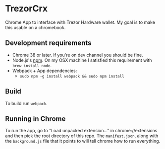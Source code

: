 # TrezorCrx

Chrome App to interface with Trezor Hardware wallet.  My goal is to make
this usable on a chromebook.

## Development requirements

  * Chrome 38 or later. If you're on dev channel you should be fine.
  * Node.js's [npm](https://www.npmjs.org/). On my OSX machine I
    satisfied this requirement with `brew install node`.
  * Webpack + App dependencies:
    * `sudo npm -g install webpack && sudo npm install`

## Build

To build run `webpack`.

## Running in Chrome

To run the app, go to "Load unpacked extension..." in chrome://extensions
and then pick the root directory of this repo.  The `manifest.json`, along
with the `background.js` file that it points to will tell chrome how to
run everything.
